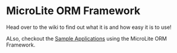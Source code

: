 MicroLite ORM Framework
=========

Head over to the wiki to find out what it is and how easy it is to use!

ALso, checkout the [Sample Applications](https://github.com/TrevorPilley/MicroLite.Samples) using the MicroLite ORM Framework.